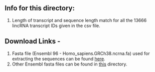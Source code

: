 ## Info for this directory: </br>
1. Length of transcript and sequence length match for all the 13666 lincRNA transcript IDs given in the csv file. </br>

## Download Links - 
1. Fasta file (Ensembl 96 - Homo_sapiens.GRCh38.ncrna.fa) used for extracting the sequences can be found [here](https://drive.google.com/drive/folders/1N2Xdb6AzGXmiUuS7xLgjbIY7NoBIzqBL?usp=sharing). </br>
2. Other Ensembl fasta files can be found in [this](http://ftp.ensembl.org/pub/release-96/fasta/homo_sapiens/) directory. 
